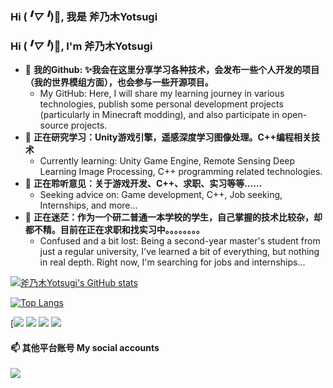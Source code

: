 ### Hi (*╹▽╹*)👋, 我是 斧乃木Yotsugi
### Hi (*╹▽╹*)👋, I'm 斧乃木Yotsugi

- 🔭 **我的Github: ✨我会在这里分享学习各种技术，会发布一些个人开发的项目（我的世界模组方面），也会参与一些开源项目。**
  - My GitHub: Here, I will share my learning journey in various technologies, publish some personal development projects (particularly in Minecraft modding), and also participate in open-source projects.
- 🌱 **正在研究学习：Unity游戏引擎，遥感深度学习图像处理。C++编程相关技术**
  - Currently learning: Unity Game Engine, Remote Sensing Deep Learning Image Processing, C++ programming related technologies.
- 👯 **正在聆听意见：关于游戏开发、C++、求职、实习等等……**
  - Seeking advice on: Game development, C++, Job seeking, Internships, and more...
- 🤔 **正在迷茫：作为一个研二普通一本学校的学生，自己掌握的技术比较杂，却都不精。目前在正在求职和找实习中。。。。。。。。**
  - Confused and a bit lost: Being a second-year master's student from just a regular university, I've learned a bit of everything, but nothing in real depth. Right now, I'm searching for jobs and internships...

[![斧乃木Yotsugi's GitHub stats](https://github-readme-stats.vercel.app/api?username=AraragiYotsugi&show_icons=true&theme=merko)](https://github.com/AraragiYotsugi)

[![Top Langs](https://github-readme-stats.vercel.app/api/top-langs/?username=AraragiYotsugi&layout=compact)](https://github.com/AraragiYotsugi)

[![](https://img.shields.io/badge/讨厌-学习-yellow)
![](https://img.shields.io/badge/MBTI-INFJ-red)
![](https://img.shields.io/badge/兴趣-二次元-pink)
![](https://img.shields.io/badge/兴趣-游戏-blue)

#### 📫 其他平台账号 My social accounts
<a href="https://space.bilibili.com/44212867">
  <img src="https://img.shields.io/badge/Bilibili-斧乃木Yotsupi-lightblue?style=flat-square&logo=Bilibili"/>
</a>

<!--
**AraragiYotsugi/AraragiYotsugi** is a ✨ _special_ ✨ repository because its `README.md` (this file) appears on your GitHub profile.

Here are some ideas to get you started:

- 🔭 I’m currently working on ...
- 🌱 I’m currently learning ...
- 👯 I’m looking to collaborate on ...
- 🤔 I’m looking for help with ...
- 💬 Ask me about ...
- 📫 How to reach me: ...
- 😄 Pronouns: ...
- ⚡ Fun fact: ...
-->
